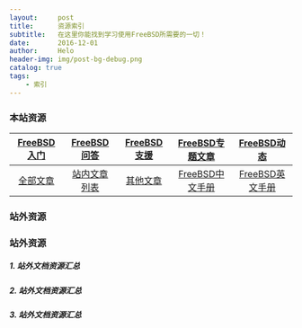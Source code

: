```yaml
---
layout:     post
title:      资源索引
subtitle:   在这里你能找到学习使用FreeBSD所需要的一切！
date:       2016-12-01
author:     Helo
header-img: img/post-bg-debug.png
catalog: true
tags:
    - 索引
---
```


### 本站资源

[FreeBSD入门](https://chinafreebsd.org/tags/) | [FreeBSD问答](https://chinafreebsd.org/2019/11/02/FreeBSD%E9%97%AE%E7%AD%94%E4%B8%93%E9%A2%98/) | [FreeBSD支援](https://chinafreebsd.org/2019/11/02/FreeBSD%E6%94%AF%E6%8F%B4%E5%88%97%E8%A1%A8/) | [FreeBSD专题文章](https://chinafreebsd.org/2019/11/02/%E6%96%87%E7%AB%A0%E7%B4%A2%E5%BC%95/#freebsd相关文章) | [FreeBSD动态](https://chinafreebsd.org/2019/11/02/news/)
:-: | :-: | :-: | :-: | :-:
[全部文章](https://chinafreebsd.org/tags/) | [站内文章列表](https://chinafreebsd.org/2019/11/02/%E6%96%87%E7%AB%A0%E7%B4%A2%E5%BC%95/) | [其他文章](https://chinafreebsd.org/2019/11/02/%E6%96%87%E7%AB%A0%E7%B4%A2%E5%BC%95/#站内其他文章) | [FreeBSD中文手册](https://www.freebsd.org/doc/zh_CN/books/handbook/) | [FreeBSD英文手册](https://www.freebsd.org/doc/en_US.ISO8859-1/books/handbook/)|

### 站外资源



### 站外资源
##### 1. 站外文档资源汇总
##### 2. 站外文档资源汇总
##### 3. 站外文档资源汇总
